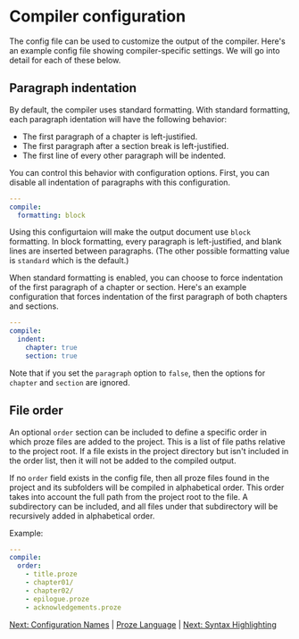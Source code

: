 # Compiler configuration

The config file can be used to customize the output of the compiler. Here's an example config file showing compiler-specific settings. We will go into detail for each of these below.

## Paragraph indentation

By default, the compiler uses standard formatting. With standard formatting, each paragraph identation will have the following behavior:

- The first paragraph of a chapter is left-justified.
- The first paragraph after a section break is left-justified.
- The first line of every other paragraph will be indented.

You can control this behavior with configuration options. First, you can disable all indentation of paragraphs with this configuration.

```yaml
---
compile:
  formatting: block
```

Using this configurtaion will make the output document use `block` formatting. In block formatting, every paragraph is left-justified, and blank lines are inserted between paragraphs. (The other possible formatting value is `standard` which is the default.)

When standard formatting is enabled, you can choose to force indentation of the first paragraph of a chapter or section. Here's an example configuration that forces indentation of the first paragraph of both chapters and sections.

```yaml
---
compile:
  indent:
    chapter: true
    section: true
```

Note that if you set the `paragraph` option to `false`, then the options for `chapter` and `section` are ignored.

## File order

An optional `order` section can be included to define a specific order in which proze files are added to the project. This is a list of file paths relative to the project root. If a file exists in the project directory but isn't included in the order list, then it will not be added to the compiled output.

If no `order` field exists in the config file, then all proze files found in the project and its subfolders will be compiled in alphabetical order. This order takes into account the full path from the project root to the file. A subdirectory can be included, and all files under that subdirectory will be recursively added in alphabetical order.

Example:

```yaml
---
compile:
  order:
    - title.proze
    - chapter01/
    - chapter02/
    - epilogue.proze
    - acknowledgements.proze
```


[Next: Configuration Names](./config-names.md) | [Proze Language](./proze-language.md) | [Next: Syntax Highlighting](./syntax-highlighting.md)
